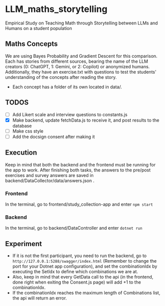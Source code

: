 # LLM_maths_storytelling
Empirical Study on Teaching Math through Storytelling between LLMs and Humans on a student population

## Maths Concepts
We are using Bayes Probability and Gradient Descent for this comparison. Each has stories from different sources, bearing the name of the LLM creators (0: ChatGPT, 1: Gemini, or 2: Copilot) or anonymized humans.
Additionally, they have an exercise.txt with questions to test the students' understanding of the concepts after reading the story.
- Each concept has a folder of its own located in data/.

## TODOS
- [ ] Add Likert scale and interview questions to constants.js
- [x] Make backend, update fetchData.js to receive it, and post results to the database
- [ ] Make css style
- [ ] Add the docsign consent after making it

## Execution
Keep in mind that both the backend and the frontend must be running for the app to work.
After finishing both tasks, the answers to the pre/post exercises and survey answers are saved in backend/DataCollector/data/answers.json .

### Frontend
In the terminal, go to frontend/study_collection-app and enter `npm start`

### Backend
In the terminal, go to backend/DataController and enter `dotnet run`

## Experiment
- If it is not the first participant, you need to run the backend, go to `http://127.0.0.1:5288/swagger/index.html` (Remember to change the port for your Dotnet app configuration), and set the combinationIdx by executing the SetIdx to define which combinations we are at.
- Also, keep in mind that every GetData call to the api (in the frontend, done right when exiting the Consent.js page) will add +1 to the combinationIdx.
- If the combinationIdx reaches the maximum length of Combinations list, the api will return an error.

